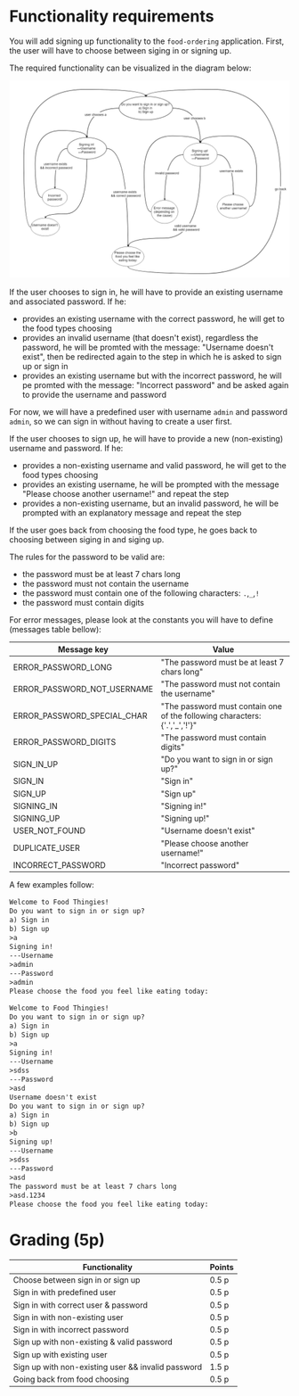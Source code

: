# Functionality requirements

You will add signing up functionality to the `food-ordering` application. First, the user will have to choose between siging in or signing up.

The required functionality can be visualized in the diagram below:

![sign_up_diagram](sign_up_diagram.png)

If the user chooses to sign in, he will have to provide an existing username and associated password. If he:
* provides an existing username with the correct password, he will get to the food types choosing
* provides an invalid username (that doesn't exist), regardless the password, he will be promted with the message: "Username doesn't exist", then be redirected again to the step in which he is asked to sign up or sign in
* provides an existing username but with the incorrect password, he will pe promted with the message: "Incorrect password" and be asked again to provide the username and password

For now, we will have a predefined user with username `admin` and password `admin`, so we can sign in without having to create a user first. 

If the user chooses to sign up, he will have to provide a new (non-existing) username and password. If he:
* provides a non-existing username and valid password, he will get to the food types choosing
* provides an existing username, he will be prompted with the message "Please choose another username!" and repeat the step
* provides a non-existing username, but an invalid password, he will be prompted with an explanatory message and repeat the step

If the user goes back from choosing the food type, he goes back to choosing between siging in and siging up.

The rules for the password to be valid are:
* the password must be at least 7 chars long
* the password must not contain the username
* the password must contain one of the following characters: `.`,`_`,`!`
* the password must contain digits

For error messages, please look at the constants you will have to define (messages table bellow):

| Message key                 | Value                                                                       |
| --------------------------- | --------------------------------------------------------------------------- |
| ERROR_PASSWORD_LONG         | "The password must be at least 7 chars long"                                |
| ERROR_PASSWORD_NOT_USERNAME | "The password must not contain the username"                                |
| ERROR_PASSWORD_SPECIAL_CHAR | "The password must contain one of the following characters: {'.','\_','!'}" |
| ERROR_PASSWORD_DIGITS       | "The password must contain digits"                                          |
| SIGN_IN_UP                  | "Do you want to sign in or sign up?"                                        |
| SIGN_IN                     | "Sign in"                                                                   |
| SIGN_UP                     | "Sign up"                                                                   |
| SIGNING_IN                  | "Signing in!"                                                               |
| SIGNING_UP                  | "Signing up!"                                                               |
| USER_NOT_FOUND              | "Username doesn't exist"                                                    |
| DUPLICATE_USER              | "Please choose another username!"                                           |
| INCORRECT_PASSWORD          | "Incorrect password"                                                        |

A few examples follow:

```
Welcome to Food Thingies!
Do you want to sign in or sign up?
a) Sign in
b) Sign up
>a
Signing in!
---Username
>admin
---Password
>admin
Please choose the food you feel like eating today:
```

```
Welcome to Food Thingies!
Do you want to sign in or sign up?
a) Sign in
b) Sign up
>a
Signing in!
---Username
>sdss
---Password
>asd
Username doesn't exist
Do you want to sign in or sign up?
a) Sign in
b) Sign up
>b
Signing up!
---Username
>sdss
---Password
>asd
The password must be at least 7 chars long
>asd.1234
Please choose the food you feel like eating today:
```

# Grading (5p)

| Functionality                                  | Points |
| ---------------------------------------------- | ------ |
| Choose between sign in or sign up              | 0.5 p  |
| Sign in with predefined user                   | 0.5 p  |
| Sign in with correct user & password           | 0.5 p  |
| Sign in with non-existing user                 | 0.5 p  |
| Sign in with incorrect password                | 0.5 p  |
| Sign up with non-existing & valid password     | 0.5 p  |
| Sign up with existing user                     | 0.5 p  |
| Sign up with non-existing user && invalid password | 1.5 p  |
| Going back from food choosing                  | 0.5 p  |

